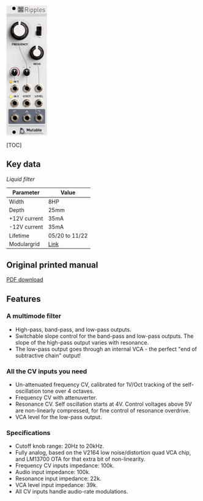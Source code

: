 ![](images/front_small.jpg)

[TOC]

## Key data

*Liquid filter*

Parameter    | Value
-------------|------
Width        | 8HP
Depth        | 25mm
+12V current | 35mA
-12V current | 35mA
Lifetime     | 05/20 to 11/22
Modulargrid  | [Link](https://www.modulargrid.net/e/mutable-instruments-ripples-2020)

## Original printed manual

[PDF download](downloads/ripples_quickstart.pdf)

## Features

### A multimode filter

* High-pass, band-pass, and low-pass outputs.
* Switchable slope control for the band-pass and low-pass outputs. The slope of the high-pass output varies with resonance.
* The low-pass output goes through an internal VCA - the perfect "end of subtractive chain" output!

### All the CV inputs you need

* Un-attenuated frequency CV, calibrated for 1V/Oct tracking of the self-oscillation tone over 4 octaves.
* Frequency CV with attenuverter.
* Resonance CV. Self oscillation starts at 4V. Control voltages above 5V are non-linearly compressed, for fine control of resonance overdrive.
* VCA level for the low-pass output.

### Specifications

* Cutoff knob range: 20Hz to 20kHz.
* Fully analog, based on the V2164 low noise/distortion quad VCA chip, and LM13700 OTA for that extra bit of non-linearity.
* Frequency CV inputs impedance: 100k.
* Audio input impedance: 100k.
* Resonance input impedance: 22k.
* VCA level input impedance: 39k.
* All CV inputs handle audio-rate modulations.

